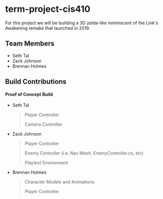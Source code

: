 # term-project-cis410
For this project we will be building a 3D zelda-like reminiscent of the Link's Awakening remake that launched in 2019.

## Team Members
  * Seth Tal
  * Zack Johnson
  * Brennan Holmes

## Build Contributions


#### Proof of Concept Build
   * Seth Tal
      > Player Controller
      >
      > Camera Controller
   * Zack Johnson
      > Player Controller
      >
      > Enemy Controller (i.e. Nav Mesh, EnemyController.cs, etc)
      >
      > Playtest Environment
   * Brennan Holmes
      > Character Models and Animations
      >
      > Player Controller
